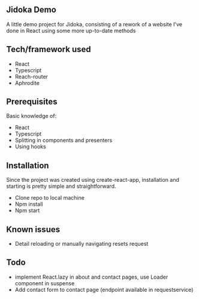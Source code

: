 ## Jidoka Demo
A little demo project for Jidoka, consisting of a rework of a website I've done in React using some more up-to-date methods

## Tech/framework used
- React
- Typescript
- Reach-router
- Aphrodite

## Prerequisites
Basic knowledge of:
- React
- Typescript
- Splitting in components and presenters
- Using hooks

## Installation
Since the project was created using create-react-app, installation and starting is pretty simple and straightforward.

- Clone repo to local machine
- Npm install
- Npm start

## Known issues

-  Detail reloading or manually navigating resets request

## Todo

- implement React.lazy in about and contact pages, use Loader component in suspense
- Add contact form to contact page (endpoint available in requestservice)
